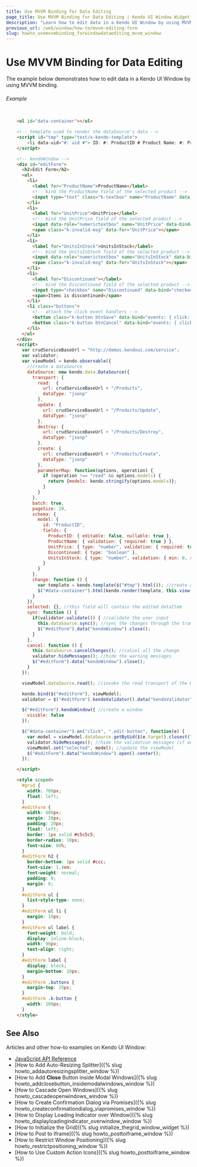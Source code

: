 ```yaml
---
title: Use MVVM Binding for Data Editing
page_title: Use MVVM Binding for Data Editing | Kendo UI Window Widget
description: "Learn how to edit data in a Kendo UI Window by using MVVM binding."
previous_url: /web/window/how-to/mvvm-editing-form
slug: howto_usemvvmbinding_forwindowdataediting_mvvm_window
---
```


# Use MVVM Binding for Data Editing

The example below demonstrates how to edit data in a Kendo UI Window by using MVVM binding.

###### Example

```html

    <ul id="data-container"></ul>

    <!-- template used to render the dataSource's data -->
    <script id="tmp" type="text/x-kendo-template">
        <li data-uid="#: uid #"> ID: #: ProductID # Product Name: #: ProductName # <input type="button" value="edit" class="edit-button" /></li>
    </script>

    <!-- kendoWindow -->
    <div id="editForm">
      <h2>Edit Form</h2>
      <ul>
        <li>
          <label for="ProductName">ProductName</label>
          <!-- bind the ProductName field of the selected product -->
          <input type="text" class="k-textbox" name="ProductName" data-bind="value: selected.ProductName" required />
        </li>
        <li>
          <label for="UnitPrice">UnitPrice</label>
          <!-- bind the UnitPrice field of the selected product -->
          <input data-role="numerictextbox" name="UnitPrice" data-bind="value: selected.UnitPrice" required min="1" />
          <span class="k-invalid-msg" data-for="UnitPrice"></span>
        </li>
        <li>
          <label for="UnitsInStock">UnitsInStock</label> 
          <!-- bind the UnitsInStock field of the selected product -->
          <input data-role="numerictextbox" name="UnitsInStock" data-bind="value: selected.UnitsInStock" required min="0" />
          <span class="k-invalid-msg" data-for="UnitsInStock"></span>
        </li>
        <li>
          <label for="Discontinued"></label>
          <!-- bind the Discontinued field of the selected product -->
          <input type="checkbox" name="Discontinued" data-bind="checked: selected.Discontinued" />
          <span>Items is discontinued</span>
        </li>
        <li class="buttons">
          <!-- attach the click event handlers -->
          <button class="k-button btnSave" data-bind="events: { click: sync }">Save</button>
          <button class="k-button btnCancel" data-bind="events: { click: cancel }">Cancel</button>
        </li>
      </ul>
    </div>
    <script>
      var crudServiceBaseUrl = "http://demos.kendoui.com/service";
      var validator;
      var viewModel = kendo.observable({
        //create a dataSource
        dataSource: new kendo.data.DataSource({
          transport: {
            read:  {
              url: crudServiceBaseUrl + "/Products",
              dataType: "jsonp"
            },
            update: {
              url: crudServiceBaseUrl + "/Products/Update",
              dataType: "jsonp"
            },
            destroy: {
              url: crudServiceBaseUrl + "/Products/Destroy",
              dataType: "jsonp"
            },
            create: {
              url: crudServiceBaseUrl + "/Products/Create",
              dataType: "jsonp"
            },
            parameterMap: function(options, operation) {
              if (operation !== "read" && options.models) {
                return {models: kendo.stringify(options.models)};
              }
            }
          },
          batch: true,
          pageSize: 20,
          schema: {
            model: {
              id: "ProductID",
              fields: {
                ProductID: { editable: false, nullable: true },
                ProductName: { validation: { required: true } },
                UnitPrice: { type: "number", validation: { required: true, min: 1} },
                Discontinued: { type: "boolean" },
                UnitsInStock: { type: "number", validation: { min: 0, required: true } }
              }
            }
          },
          change: function () {
            var template = kendo.template($("#tmp").html()); //create a template
            $("#data-container").html(kendo.render(template, this.view())); //render the template with current data
          }
        }),
        selected: {}, //this field will contain the edited dataItem
        sync: function () {
          if(validator.validate()) { //validate the user input
            this.dataSource.sync(); //sync the changes through the transport
            $("#editForm").data("kendoWindow").close();
          }
        },
        cancel: function () {
          this.dataSource.cancelChanges(); //calcel all the change
          validator.hideMessages(); //hide the warning messages
          $("#editForm").data("kendoWindow").close();
        }
      });

      viewModel.dataSource.read(); //invoke the read transport of the DataSource

      kendo.bind($("#editForm"), viewModel);
      validator = $("#editForm").kendoValidator().data("kendoValidator"); //create a validator instance

      $("#editForm").kendoWindow({ //create a window
        visible: false
      });

      $("#data-container").on("click", ".edit-button", function(e) {
        var model = viewModel.dataSource.getByUid($(e.target).closest("li").data("uid")); //get reference to the model
        validator.hideMessages(); //hide the validation messages (if any)
        viewModel.set("selected", model); //update the viewModel
        $("#editForm").data("kendoWindow").open().center();
      });

    </script>

    <style scoped>
      #grid {
        width: 700px;
        float: left;
      }
      #editForm {
        width: 600px;
        margin: 20px;
        padding: 20px;
        float: left;
        border: 1px solid #c5c5c5;
        border-radius: 10px;
        font-size: 80%;
      }
      #editForm h2 {
        border-bottom: 1px solid #ccc;
        font-size: 1.4em;
        font-weight: normal;
        padding: 0;
        margin: 0;
      }
      #editForm ul {
        list-style-type: none;
      }
      #editForm ul li {
        margin: 10px;
      }
      #editForm ul label {
        font-weight: bold;
        display: inline-block;
        width: 90px;
        text-align: right;
      }
      #editForm label {
        display: block;
        margin-bottom: 10px;
      }
      #editForm .buttons {
        margin-top: 25px;
      }
      #editForm .k-button {
        width: 100px;
      }
    </style>
```

## See Also

Articles and other how-to examples on Kendo UI Window:

* [JavaScript API Reference](/api/javascript/ui/window)
* [How to Add Auto-Resizing Splitter]({% slug howto_addautoresizingsplitter_window %})
* [How to Add **Close** Button inside Modal Windows]({% slug howto_addclosebutton_insidemodalwindows_window %})
* [How to Cascade Open Windows]({% slug howto_cascadeopenwindows_window %})
* [How to Create Confirmation Dialog via Promises]({% slug howto_createconfirmationdialog_viapromises_window %})
* [How to Display Loading Indicator over Window]({% slug howto_displayloadingindicator_overwindow_window %})
* [How to Initialize the Grid]({% slug initialize_thegrid_window_widget %})
* [How to Post to Iframe]({% slug howto_posttoiframe_window %})
* [How to Restrict Window Positioning]({% slug howto_restrictpositioning_window %})
* [How to Use Custom Action Icons]({% slug howto_posttoiframe_window %})